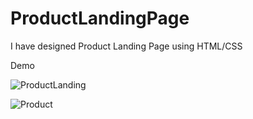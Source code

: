 # ProductLandingPage
I have designed Product Landing Page using HTML/CSS

Demo

![ProductLanding](https://user-images.githubusercontent.com/34181144/114309658-8b59ec00-9b05-11eb-9955-0f47ed34313e.jpg)


![Product](https://user-images.githubusercontent.com/34181144/114295416-c0911a80-9ac2-11eb-9bc0-a5bac837b51d.gif)


